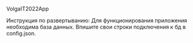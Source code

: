 VolgaIT2022App

Инструкция по развертыванию:
Для функционирования приложения необходима база данных. Впишите свои строки подключения к бд в config.json.
